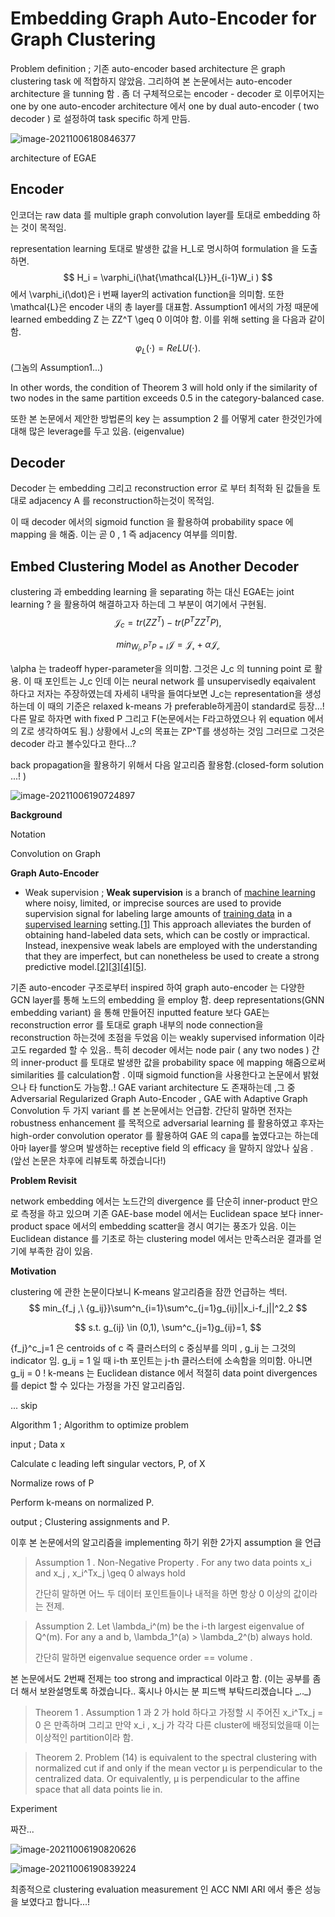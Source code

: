 # Embedding Graph Auto-Encoder for Graph Clustering



Problem definition ; 기존 auto-encoder based architecture 은 graph clustering task 에 적합하지 않았음. 그리하여 본 논문에서는 auto-encoder architecture 을 tunning 함 . 좀 더 구체적으로는 encoder - decoder 로 이루어지는 one by one auto-encoder architecture 에서 one by dual auto-encoder ( two decoder ) 로 설정하여 task specific 하게 만듬.



![image-20211006180846377](C:\Users\bitnine\AppData\Roaming\Typora\typora-user-images\image-20211006180846377.png)

architecture of EGAE

## Encoder

인코더는 raw data 를 multiple graph convolution layer를 토대로 embedding 하는 것이 목적임.

representation learning 토대로 발생한 값을 H_L로 명시하여 formulation 을 도출하면.
$$
H_i = \varphi_i(\hat{\mathcal{L}}H_{i-1}W_i )
$$
에서 \varphi_i(\dot)은 i 번째 layer의 activation function을 의미함. 또한 \mathcal{L}은 encoder 내의 총 layer를 대표함. Assumption1 에서의 가정 때문에 learned embedding Z 는 ZZ^T \geq 0 이여야 함. 이를 위해 setting 을 다음과 같이 함.
$$
\varphi_L(\cdot) = ReLU(\cdot).
$$
(그놈의 Assumption1...)

In other words, the condition of Theorem 3 will hold only if the similarity of two nodes in the same partition exceeds 0.5 in the category-balanced case.

또한 본 논문에서 제안한 방법론의 key 는 assumption 2 를 어떻게 cater 한것인가에 대해 많은 leverage를 두고 있음. (eigenvalue)

## Decoder

Decoder 는 embedding 그리고 reconstruction error 로 부터 최적화 된 값들을 토대로 adjacency A 를 reconstruction하는것이 목적임.

이 때 decoder 에서의 sigmoid function 을 활용하여 probability space 에 mapping 을 해줌.  이는 곧 0 , 1 즉 adjacency 여부를 의미함.

## Embed Clustering Model as Another Decoder

clustering 과 embedding learning 을 separating 하는 대신 EGAE는 joint learning ? 을 활용하여 해결하고자 하는데 그 부분이 여기에서 구현됨.
$$
\mathcal{J}_c = tr(ZZ^T) - tr(P^TZZ^TP),
$$

$$
min_{W_{i},P^TP=I}\mathcal{J} = \mathcal{J_r}+\alpha\mathcal{J_c}
$$

\alpha 는 tradeoff hyper-parameter을 의미함. 그것은 J_c 의 tunning point 로 활용. 이 때 포인트는 J_c 인데 이는 neural network 를 unsupervisedly eqaivalent 하다고 저자는 주장하였는데 자세히 내막을 들여다보면 J_c는 representation을 생성하는데 이 때의 기준은 relaxed k-means 가 preferable하게끔이 standard로 등장...! 다른 말로 하자면 with fixed P 그리고 F(논문에서는 F라고하였으나 위 equation 에서의 Z로 생각하여도 됨.) 상황에서 J_c의 목표는 ZP^T를 생성하는 것임 그러므로 그것은 decoder 라고 볼수있다고 한다...?

back propagation을 활용하기 위해서 다음 알고리즘 활용함.(closed-form solution ...! )

![image-20211006190724897](C:\Users\bitnine\AppData\Roaming\Typora\typora-user-images\image-20211006190724897.png)

**Background**

Notation

Convolution on Graph

**Graph Auto-Encoder**

* Weak supervision ; **Weak supervision** is a branch of [machine learning](https://en.wikipedia.org/wiki/Machine_learning) where noisy, limited, or imprecise sources are used to provide supervision signal for labeling large amounts of [training data](https://en.wikipedia.org/wiki/Training,_validation,_and_test_sets) in a [supervised learning](https://en.wikipedia.org/wiki/Supervised_learning) setting.[[1\]](https://en.wikipedia.org/wiki/Weak_supervision#cite_note-:0-1) This approach alleviates the burden of obtaining hand-labeled data sets, which can be costly or impractical. Instead, inexpensive weak labels are employed with the understanding that they are imperfect, but can nonetheless be used to create a strong predictive model.[[2\]](https://en.wikipedia.org/wiki/Weak_supervision#cite_note-:10-2)[[3\]](https://en.wikipedia.org/wiki/Weak_supervision#cite_note-:2-3)[[4\]](https://en.wikipedia.org/wiki/Weak_supervision#cite_note-4)[[5\]](https://en.wikipedia.org/wiki/Weak_supervision#cite_note-5). 



기존 auto-encoder 구조로부터 inspired 하여 graph auto-encoder 는 다양한 GCN layer를 통해 노드의 embedding 을 employ 함. deep representations(GNN embedding variant) 을 통해 만들어진 inputted feature 보다 GAE는 reconstruction error 를 토대로 graph 내부의 node connection을 reconstruction 하는것에 초점을 두었음 이는 weakly supervised information 이라고도 regarded 할 수 있음.. 특히 decoder 에서는 node pair ( any two nodes ) 간의 inner-product 를 토대로 발생한 값을 probability space 에 mapping 해줌으로써 similarities 를 calculation함 . 이때 sigmoid function을 사용한다고 논문에서 밝혔으나 타 function도 가능함..! GAE variant architecture 도 존재하는데 ,그 중 Adversarial Regularized Graph Auto-Encoder , GAE with Adaptive Graph Convolution 두 가지 variant 를 본 논문에서는 언급함. 간단히 말하면 전자는 robustness enhancement 를 목적으로 adversarial learning 를 활용하였고 후자는 high-order convolution operator 를 활용하여 GAE 의 capa를 높였다고는 하는데 아마 layer를 쌓으며 발생하는 receptive field 의 efficacy 을 말하지 않았나 싶음 . (앞선 논문은 차후에 리뷰토록 하겠습니다!)  



**Problem Revisit**

network embedding 에서는 노드간의 divergence 를 단순히 inner-product 만으로 측정을 하고 있으며 기존 GAE-base model 에서는 Euclidean space 보다 inner-product space 에서의 embedding scatter을 경시 여기는 풍조가 있음. 이는 Euclidean distance 를 기초로 하는 clustering model 에서는 만족스러운 결과를 얻기에 부족한 감이 있음.



**Motivation**

clustering 에 관한 논문이다보니 K-means 알고리즘을 잠깐 언급하는 섹터.
$$
min_{f_j ,\ {g_ij}}\sum^n_{i=1}\sum^c_{j=1}g_{ij}||x_i-f_j||^2_2
$$

$$
s.t. g_{ij} \in (0,1),  \sum^c_{j=1}g_{ij}=1,
$$

{f_j}^c_j=1 은 centroids of c 즉 클러스터의 c 중심부를 의미 , g_ij 는 그것의 indicator 임. g_ij = 1 일 때 i-th 포인트는 j-th 클러스터에 소속함을 의미함.  아니면 g_ij = 0 ! k-means 는 Euclidean distance 에서 적절히 data point divergences 를 depict 할 수 있다는 가정을 가진 알고리즘임. 

... skip

Algorithm 1 ; Algorithm to optimize problem

input ; Data x 

Calculate c leading left singular vectors, P, of X

Normalize rows of P

Perform k-means on normalized P.

output ; Clustering assignments and P.

이후 본 논문에서의 알고리즘을 implementing 하기 위한 2가지 assumption 을 언급

> Assumption 1 . Non-Negative Property . For any two data points x_i and x_j , x_i^Tx_j \geq 0 always hold
>
> 간단히 말하면 어느 두 데이터 포인트들이나 내적을 하면 항상 0 이상의 값이라는 전제.



> Assumption 2. Let \lambda_i^(m) be the i-th largest eigenvalue of Q^(m). For any a and b, \lambda_1^(a) > \lambda_2^(b) always hold. 
>
> 간단히 말하면 eigenvalue sequence order == volume .

본 논문에서도 2번째 전제는 too strong and impractical 이라고 함.  (이는 공부를 좀 더 해서 보완설명토록 하겠습니다.. 혹시나 아시는 분 피드백 부탁드리겠습니다 \_.._\) 



> Theorem 1 . Assumption 1 과 2 가 hold 하다고 가정할 시 주어진 x_i^Tx_j = 0 은 만족하며 그리고 만약 x_i , x_j 가 각각 다른 cluster에 배정되었을때 이는 이상적인 partition이라 함.



> Theorem 2. Problem (14) is equivalent to the spectral clustering with normalized cut if and only if the mean vector µ is perpendicular to the centralized data. Or equivalently, µ is perpendicular to the affine space that all data points lie in.



Experiment

짜잔...

![image-20211006190820626](C:\Users\bitnine\AppData\Roaming\Typora\typora-user-images\image-20211006190820626.png)



![image-20211006190839224](C:\Users\bitnine\AppData\Roaming\Typora\typora-user-images\image-20211006190839224.png)



최종적으로 clustering evaluation measurement 인 ACC NMI ARI 에서 좋은 성능을 보였다고 합니다...! 